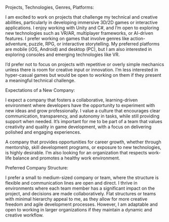 Projects, Technologies, Genres, Platforms:

I am excited to work on projects that challenge my technical and creative abilities, particularly in developing immersive 3D/2D games or interactive applications. I enjoy working with Unity and C#, and I’m open to exploring new technologies such as VR/AR, multiplayer frameworks, or AI-driven features. I prefer working on games that involve genres like action-adventure, puzzle, RPG, or interactive storytelling. My preferred platforms are mobile (iOS, Android) and desktop (PC), but I am also interested in exploring consoles and emerging technologies like VR.

I’d prefer not to focus on projects with repetitive or overly simple mechanics unless there is room for creative input or innovation. I’m less interested in hyper-casual games but would be open to working on them if they present a meaningful technical challenge.

Expectations of a New Company:

I expect a company that fosters a collaborative, learning-driven environment where developers have the opportunity to experiment with new ideas and grow professionally. I value a culture that encourages clear communication, transparency, and autonomy in tasks, while still providing support when needed. It’s important for me to be part of a team that values creativity and quality in game development, with a focus on delivering polished and engaging experiences.

A company that provides opportunities for career growth, whether through mentorship, skill development programs, or exposure to new technologies, is highly desirable. I’m also looking for an organization that respects work-life balance and promotes a healthy work environment.

Preferred Company Structure:

I prefer a small to medium-sized company or team, where the structure is flexible and communication lines are open and direct. I thrive in environments where each team member has a significant impact on the project, and decisions are made collaboratively. Flat structures or teams with minimal hierarchy appeal to me, as they allow for more creative freedom and agile development processes. However, I am adaptable and open to working in larger organizations if they maintain a dynamic and creative workflow.
